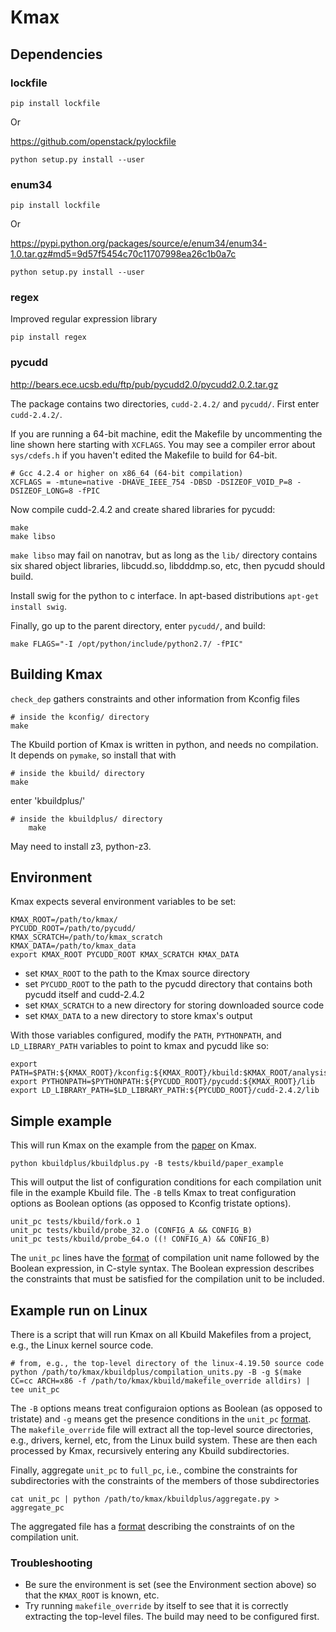 # Kmax

## Dependencies

### lockfile

    pip install lockfile

Or

https://github.com/openstack/pylockfile

    python setup.py install --user

### enum34

    pip install lockfile

Or

https://pypi.python.org/packages/source/e/enum34/enum34-1.0.tar.gz#md5=9d57f5454c70c11707998ea26c1b0a7c

    python setup.py install --user
    
### regex

Improved regular expression library

    pip install regex

### pycudd

http://bears.ece.ucsb.edu/ftp/pub/pycudd2.0/pycudd2.0.2.tar.gz

The package contains two directories, `cudd-2.4.2/` and `pycudd/`.
First enter `cudd-2.4.2/`.

If you are running a 64-bit machine, edit the Makefile by uncommenting
the line shown here starting with `XCFLAGS`.  You may see a compiler
error about `sys/cdefs.h` if you haven't edited the Makefile to build
for 64-bit.

    # Gcc 4.2.4 or higher on x86_64 (64-bit compilation)
    XCFLAGS	= -mtune=native -DHAVE_IEEE_754 -DBSD -DSIZEOF_VOID_P=8 -DSIZEOF_LONG=8 -fPIC

Now compile cudd-2.4.2 and create shared libraries for pycudd:

    make
    make libso

`make libso` may fail on nanotrav, but as long as the `lib/` directory
contains six shared object libraries, libcudd.so, libdddmp.so, etc,
then pycudd should build.

Install swig for the python to c interface.  In apt-based
distributions `apt-get install swig`.

Finally, go up to the parent directory, enter `pycudd/`, and build:

    make FLAGS="-I /opt/python/include/python2.7/ -fPIC"

## Building Kmax

`check_dep` gathers constraints and other information from Kconfig files

    # inside the kconfig/ directory
    make

The Kbuild portion of Kmax is written in python, and needs no compilation.  It depends on `pymake`, so install that with

    # inside the kbuild/ directory
    make 
    
enter 'kbuildplus/'

	# inside the kbuildplus/ directory
    	make


May need to install z3, python-z3.

## Environment

Kmax expects several environment variables to be set:

    KMAX_ROOT=/path/to/kmax/
    PYCUDD_ROOT=/path/to/pycudd/
    KMAX_SCRATCH=/path/to/kmax_scratch
    KMAX_DATA=/path/to/kmax_data
    export KMAX_ROOT PYCUDD_ROOT KMAX_SCRATCH KMAX_DATA

- set `KMAX_ROOT` to the path to the Kmax source directory
- set `PYCUDD_ROOT` to the path to the pycudd directory that
  contains both pycudd itself and cudd-2.4.2
- set `KMAX_SCRATCH` to a new directory for storing downloaded source code
- set `KMAX_DATA` to a new directory to store kmax's output

With those variables configured, modify the `PATH`, `PYTHONPATH`, and
`LD_LIBRARY_PATH` variables to point to kmax and pycudd like so:

    export PATH=$PATH:${KMAX_ROOT}/kconfig:${KMAX_ROOT}/kbuild:$KMAX_ROOT/analysis
    export PYTHONPATH=$PYTHONPATH:${PYCUDD_ROOT}/pycudd:${KMAX_ROOT}/lib
    export LD_LIBRARY_PATH=$LD_LIBRARY_PATH:${PYCUDD_ROOT}/cudd-2.4.2/lib

## Simple example

This will run Kmax on the example from the
[paper](https://paulgazzillo.com/papers/esecfse17.pdf) on Kmax.

    python kbuildplus/kbuildplus.py -B tests/kbuild/paper_example

This will output the list of configuration conditions for each compilation unit file in the example Kbuild file.  The `-B` tells Kmax to treat configuration options as Boolean options (as opposed to Kconfig tristate options).

    unit_pc tests/kbuild/fork.o 1
    unit_pc tests/kbuild/probe_32.o (CONFIG_A && CONFIG_B)
    unit_pc tests/kbuild/probe_64.o ((! CONFIG_A) && CONFIG_B)

The `unit_pc` lines have the [format](docs/unit_pc.md) of compilation unit name followed by the Boolean expression, in C-style syntax.  The Boolean expression describes the constraints that must be satisfied for the compilation unit to be included.

## Example run on Linux

There is a script that will run Kmax on all Kbuild Makefiles from a project, e.g., the Linux kernel source code.

    # from, e.g., the top-level directory of the linux-4.19.50 source code
    python /path/to/kmax/kbuildplus/compilation_units.py -B -g $(make CC=cc ARCH=x86 -f /path/to/kmax/kbuild/makefile_override alldirs) | tee unit_pc

The `-B` options means treat configuraion options as Boolean (as opposed to tristate) and `-g` means get the presence conditions in the `unit_pc` [format](docs/unit_pc.md).  The `makefile_override` file will extract all the top-level source directories, e.g., drivers, kernel, etc, from the Linux build system.  These are then each processed by Kmax, recursively entering any Kbuild subdirectories.

Finally, aggregate `unit_pc` to `full_pc`, i.e., combine the constraints for subdirectories with the constraints of the members of those subdirectories

    cat unit_pc | python /path/to/kmax/kbuildplus/aggregate.py > aggregate_pc

The aggregated file has a [format](docs/unit_pc.md) describing the constraints of on the compilation unit.

### Troubleshooting

- Be sure the environment is set (see the Environment section above) so that the `KMAX_ROOT` is known, etc.
- Try running `makefile_override` by itself to see that it is correctly extracting the top-level files.  The build may need to be configured first.
